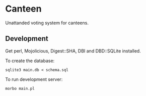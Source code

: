 Canteen
=======

Unattanded voting system for canteens.

Development
-----------

Get perl, Mojolicious, Digest::SHA, DBI and DBD::SQLite installed.

To create the database:

    sqlite3 main.db < schema.sql

To run development server:

    morbo main.pl
